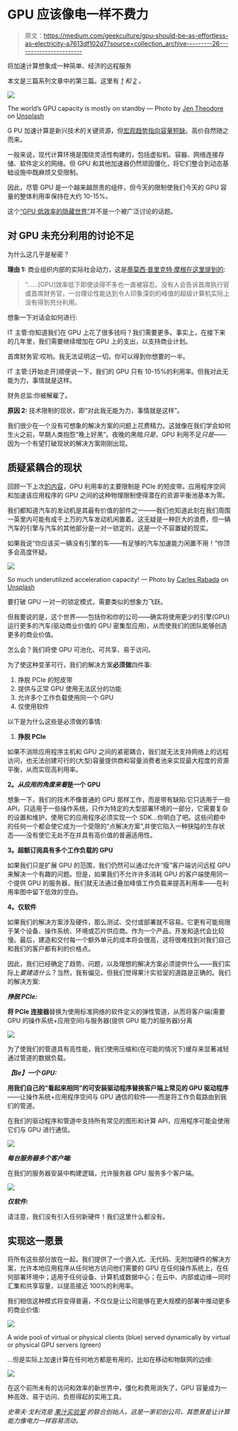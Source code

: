# GPU 应该像电一样不费力

> 原文：<https://medium.com/geekculture/gpu-should-be-as-effortless-as-electricity-a7613df102d7?source=collection_archive---------26----------------------->

将加速计算想象成一种简单、经济的远程服务

本文是三篇系列文章中的第三篇。这里有 [*1*](/swlh/the-crisis-in-computing-how-a-looming-processing-pinch-could-make-or-break-the-global-economy-856956756df4) *和* [*2*](https://towardsdatascience.com/the-hidden-world-of-gpu-inefficiency-776ae1c9cf5) *。*

![](img/c5b6d39108685e61e6237768ff834e81.png)

The world’s GPU capacity is mostly on standby — Photo by [Jen Theodore](https://unsplash.com/@jentheodore?utm_source=unsplash&utm_medium=referral&utm_content=creditCopyText) on [Unsplash](https://unsplash.com/s/photos/dial?utm_source=unsplash&utm_medium=referral&utm_content=creditCopyText)

G PU 加速计算是新兴技术的关键资源，但[宏观趋势指向容量短缺](/swlh/the-crisis-in-computing-how-a-looming-processing-pinch-could-make-or-break-the-global-economy-856956756df4)。高价自然随之而来。

一般来说，现代计算环境是围绕灵活性构建的，包括虚拟机、容器、网络连接存储、软件定义的网络。但 GPU 和其他加速器仍然顽固僵化，将它们整合到动态基础设施中既麻烦又受限制。

因此，尽管 GPU 是一个越来越昂贵的组件，但今天的限制使我们今天的 GPU 容量的整体利用率保持在大约 10-15%*。*

这个[“GPU 低效率的隐藏世界”](https://towardsdatascience.com/the-hidden-world-of-gpu-inefficiency-776ae1c9cf5)并不是一个被广泛讨论的话题。

## **对 GPU 未充分利用的讨论不足**

为什么这几乎是秘密？

**理由 1:** 商业组织内部的实际社会动力，这是[蒂莫西·普里克特·摩根在这里提到的](https://www.nextplatform.com/2020/11/17/counting-the-cost-of-under-utilized-gpus-and-doing-something-about-it/):

> “……[GPU]效率低下即使谈得不多也一直被容忍。没有人会告诉首席执行官或首席财务官，一台理论性能达到令人印象深刻的峰值的超级计算机实际上没有得到充分利用。

想象一下对话会如何进行:

IT 主管:你知道我们在 GPU 上花了很多钱吗？我们需要更多。事实上，在接下来的几年里，我们需要继续增加在 GPU 上的支出，以支持商业计划。

首席财务官:哎哟。我无法证明这一切。你可以得到你想要的一半。

IT 主管:[开始走开]顺便说一下，我们的 GPU 只有 10-15%的利用率。但我对此无能为力，事情就是这样。

财务总监:你被解雇了。

**原因 2:** 技术限制的现状，即“对此我无能为力，事情就是这样”。

我们很少在一个没有可想象的解决方案的问题上花费精力。这就像在我们学会如何生火之前，早期人类抱怨“晚上好黑”。夜晚的黑暗*只是*，GPU 利用不足*只是*——因为一个有望打破现状的解决方案刚刚出现。

## **质疑紧耦合的现状**

回顾一下上次[的内容](https://towardsdatascience.com/the-hidden-world-of-gpu-inefficiency-776ae1c9cf5)，GPU 利用率的主要限制是 PCIe 的短皮带。应用程序空间和加速该应用程序的 GPU 之间的这种物理限制使得潜在的资源平衡池基本为零。

我们都知道汽车的发动机是其最有价值的部件之一——我们也知道此刻在我们周围一英里内可能有成千上万的汽车发动机闲置着。这无疑是一种巨大的浪费，但一辆汽车的引擎与汽车的其他部分是一对一锁定的，这是一个不容置疑的现实。

如果我说“你应该买一辆没有引擎的车——有足够的汽车加速能力闲置不用！”你顶多会高度怀疑。

![](img/0e26c1dc5e9a3513557eb0b1a1e47769.png)

So much underutilized acceleration capacity! — Photo by [Carles Rabada](https://unsplash.com/@carlesrgm?utm_source=unsplash&utm_medium=referral&utm_content=creditCopyText) on [Unsplash](https://unsplash.com/s/photos/parking-lot?utm_source=unsplash&utm_medium=referral&utm_content=creditCopyText)

要打破 GPU 一对一的锁定模式，需要类似的想象力飞跃。

但我要说的是，这个世界——包括你和你的公司——确实将使用更少的引擎(GPU)运行更多的汽车(驱动商业价值的 GPU 密集型应用)，从而使我们的团队能够创造更多的商业价值。

怎么会？我们将使 GPU 可池化、可共享、易于访问。

为了使这种变革可行，我们的解决方案**必须做**四件事:

1.  挣脱 PCIe 的短皮带
2.  提供与正常 GPU 使用无法区分的功能
3.  允许多个工作负载使用同一个 GPU
4.  仅使用软件

以下是为什么这些是必须做的事情:

1.  **挣脱 PCIe**

如果不消除应用程序主机和 GPU 之间的紧密耦合，我们就无法支持网络上的远程访问，也无法创建可行的(大型)容量提供商和容量消费者池来实现最大程度的资源平衡，从而实现高利用率。

**2。*从应用的角度来看*是一个 GPU**

想象一下，我们的技术不像普通的 GPU 那样工作，而是带有缺陷:它只适用于一些 API，只适用于一些操作系统，只作为特定的大型部署环境的一部分，它需要复杂的设置和维护，使用它的应用程序必须实现一个 SDK…你明白了吧。这些问题中的任何一个都会使它成为一个受限的“点解决方案”,并使它陷入一种狭隘的生存状态——没有使它无处不在并具有高价值的普遍适用性。

**3。超额订阅具有多个工作负载的 GPU**

如果我们只是扩展 GPU 的范围，我们仍然可以通过允许“瘦”客户端访问远程 GPU 来解决一个有趣的问题。但是，如果我们不允许许多消耗 GPU 的客户端使用同一个提供 GPU 的服务器，我们就无法通过叠加峰值工作负载来提高利用率——在利用率图中留下低效的空白。

**4。仅软件**

如果我们的解决方案涉及硬件，那么测试、交付或部署就不容易。它更有可能局限于某个设备、操作系统、环境或芯片供应商。作为一个产品，开发和迭代会比较慢。最后，建造和交付每一个额外单元的成本将会很高，这将很难找到对我们自己和我们的客户都有利的价格点。

因此，我们已经确定了趋势、问题，以及理想的解决方案必须提供什么——我们实际上*要建造什么*？当然，我有偏见，但我们觉得果汁实验室的道路是正确的。我们的解决方案:

***挣脱 PCIe:***

**将 PCIe 连接器**替换为使用标准网络的软件定义的弹性管道，从而将客户端(需要 GPU 的操作系统+应用空间)与服务器(提供 GPU 能力的服务器)分离

![](img/f5704211fcd0f50060672be42af61536.png)

为了使我们的管道具有高性能，我们使用压缩和(在可能的情况下)缓存来显著减轻通过管道的数据负载。

***【Be】一个 GPU:***

**用我们自己的“看起来相同”的可安装驱动程序替换客户端上常见的 GPU 驱动程序**——让操作系统+应用程序空间与 GPU 通信的软件——而是将工作负载路由到我们的管道。

在我们的驱动程序和管道中支持所有常见的图形和计算 API，应用程序可能会使用它们与 GPU 进行通信。

![](img/2841ab68fe977a62a5e3439460191e48.png)

***每台服务器多个客户端:***

在我们的服务器安装中构建逻辑，允许服务器 GPU 服务多个客户端。

![](img/23bea17f5bf0fa26c33efd1130b7c64b.png)

***仅软件:***

请注意，我们没有引入任何新硬件！我们这里什么都没有。

## 实现这一愿景

将所有这些部分放在一起，我们提供了一个嵌入式、无代码、无附加硬件的解决方案，允许本地应用程序从任何地方访问他们需要的 GPU 在任何操作系统上，在任何部署环境中；适用于任何设备、计算机或数据中心；在云中、内部或边缘—同时汇集和共享容量，以提高接近 100%的利用率。

我们相信这种模式将变得普遍，不仅仅是让公司能够在更大规模的部署中推动更多的商业价值:

![](img/014b24de6b95b9d3d5879ac3251ec57f.png)

A wide pool of virtual or physical clients (blue) served dynamically by virtual or physical GPU servers (green)

…但是实际上加速计算在任何地方都是有用的，比如在移动和物联网的边缘:

![](img/5b8cff3c034220448eae35dc355f4b01.png)

在这个前所未有的访问和效率的新世界中，僵化和费用消失了，GPU 容量成为一种高效、易于访问、负担得起的实用工具。

*史蒂夫·戈利克是* [*果汁实验室*](https://www.juicelabs.co/) *的联合创始人，这是一家初创公司，其愿景是让计算能力像电力一样容易流动。*